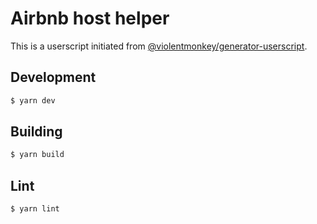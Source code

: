 # Airbnb host helper

This is a userscript initiated from [@violentmonkey/generator-userscript](https://github.com/violentmonkey/generator-userscript).

## Development

``` sh
$ yarn dev
```

## Building

```sh
$ yarn build
```

## Lint

``` sh
$ yarn lint
```
